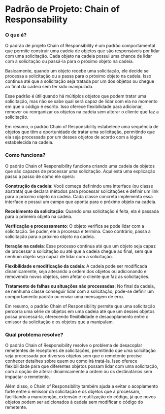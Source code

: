 # Padrão de Projeto: Chain of Responsability

### O que é?

O padrão de projeto Chain of Responsibility é um padrão comportamental que permite construir uma cadeia de objetos que são responsáveis por lidar com uma solicitação. Cada objeto na cadeia possui uma chance de lidar com a solicitação ou passá-la para o próximo objeto na cadeia.

Basicamente, quando um objeto recebe uma solicitação, ele decide se processa a solicitação ou a passa para o próximo objeto na cadeia. Isso continua até que a solicitação seja tratada por um dos objetos ou chegue ao final da cadeia sem ter sido manipulada.

Esse padrão é útil quando há múltiplos objetos que podem tratar uma solicitação, mas não se sabe qual será capaz de lidar com ela no momento em que o código é escrito. Isso oferece flexibilidade para adicionar, remover ou reorganizar os objetos na cadeia sem alterar o cliente que faz a solicitação.

Em resumo, o padrão Chain of Responsibility estabelece uma sequência de objetos que têm a oportunidade de tratar uma solicitação, permitindo que ela seja processada por um desses objetos de acordo com a lógica estabelecida na cadeia.

### Como funciona?

O padrão Chain of Responsibility funciona criando uma cadeia de objetos que são capazes de processar uma solicitação. Aqui está uma explicação passo a passo de como ele opera:

<b>Construção da cadeia</b>: Você começa definindo uma interface (ou classe abstrata) que declara métodos para processar solicitações e definir um link para o próximo objeto na cadeia. Cada classe concreta implementa essa interface e possui um campo que aponta para o próximo objeto na cadeia.

<b>Recebimento da solicitação</b>: Quando uma solicitação é feita, ela é passada para o primeiro objeto na cadeia.

<b>Verificação e processamento</b>: O objeto verifica se pode lidar com a solicitação. Se puder, ele a processa e termina. Caso contrário, passa a solicitação para o próximo objeto na cadeia.

<b>Iteração na cadeia</b>: Esse processo continua até que um objeto seja capaz de processar a solicitação ou até que a cadeia chegue ao final, sem que nenhum objeto seja capaz de lidar com a solicitação.

<b>Flexibilidade e modificação da cadeia</b>: A cadeia pode ser modificada dinamicamente, seja alterando a ordem dos objetos ou adicionando e removendo novos objetos, sem afetar o cliente que faz as solicitações.

<b>Tratamento de falhas ou situações não processadas</b>: No final da cadeia, se nenhuma classe conseguir lidar com a solicitação, pode-se definir um comportamento padrão ou enviar uma mensagem de erro.

Em resumo, o padrão Chain of Responsibility permite que uma solicitação percorra uma série de objetos em uma cadeia até que um desses objetos possa processá-la, oferecendo flexibilidade e desacoplamento entre o emissor da solicitação e os objetos que a manipulam.

### Qual problema resolve?

O padrão Chain of Responsibility resolve o problema de desacoplar remetentes de receptores de solicitações, permitindo que uma solicitação seja processada por diversos objetos sem que o remetente precise conhecer detalhes sobre quem ou como irá tratá-la. Isso oferece flexibilidade para que diferentes objetos possam lidar com uma solicitação, com a opção de alterar dinamicamente a ordem ou os destinatários sem impactar o remetente.

Além disso, o Chain of Responsibility também ajuda a evitar o acoplamento forte entre o emissor da solicitação e os objetos que a processam, facilitando a manutenção, extensão e reutilização do código, já que novos objetos podem ser adicionados à cadeia sem modificar o código do remetente.
